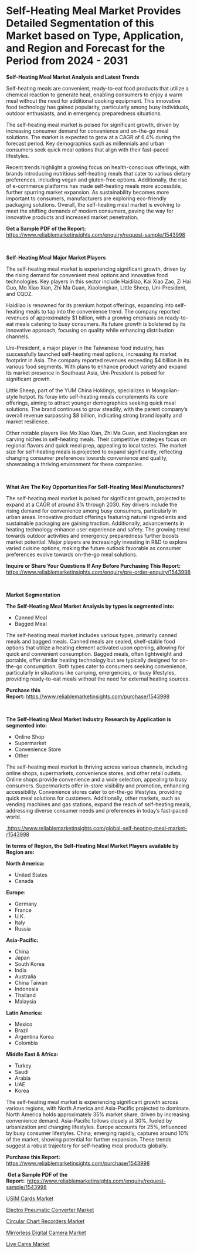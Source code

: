 <p><h1>Self-Heating Meal Market Provides Detailed Segmentation of this Market based on Type, Application, and Region and Forecast for the Period from 2024 - 2031</h1></p><p><strong>Self-Heating Meal Market Analysis and Latest Trends</strong></p>
<p><p>Self-heating meals are convenient, ready-to-eat food products that utilize a chemical reaction to generate heat, enabling consumers to enjoy a warm meal without the need for additional cooking equipment. This innovative food technology has gained popularity, particularly among busy individuals, outdoor enthusiasts, and in emergency preparedness situations.</p><p>The self-heating meal market is poised for significant growth, driven by increasing consumer demand for convenience and on-the-go meal solutions. The market is expected to grow at a CAGR of 6.4% during the forecast period. Key demographics such as millennials and urban consumers seek quick meal options that align with their fast-paced lifestyles. </p><p>Recent trends highlight a growing focus on health-conscious offerings, with brands introducing nutritious self-heating meals that cater to various dietary preferences, including vegan and gluten-free options. Additionally, the rise of e-commerce platforms has made self-heating meals more accessible, further spurring market expansion. As sustainability becomes more important to consumers, manufacturers are exploring eco-friendly packaging solutions. Overall, the self-heating meal market is evolving to meet the shifting demands of modern consumers, paving the way for innovative products and increased market penetration.</p></p>
<p><strong>Get a Sample PDF of the Report:&nbsp;</strong> <a href="https://www.reliablemarketinsights.com/enquiry/request-sample/1543998?utm_campaign=1264&utm_medium=2&utm_source=Github&utm_content=ia&utm_term=29092024&utm_id=self-heating-meal">https://www.reliablemarketinsights.com/enquiry/request-sample/1543998</a></p>
<p>&nbsp;</p>
<p><strong>Self-Heating Meal Major Market Players</strong></p>
<p><p>The self-heating meal market is experiencing significant growth, driven by the rising demand for convenient meal options and innovative food technologies. Key players in this sector include Haidilao, Kai Xiao Zao, Zi Hai Guo, Mo Xiao Xian, Zhi Ma Guan, Xiaolongkan, Little Sheep, Uni-President, and CQDZ.</p><p>Haidilao is renowned for its premium hotpot offerings, expanding into self-heating meals to tap into the convenience trend. The company reported revenues of approximately $1 billion, with a growing emphasis on ready-to-eat meals catering to busy consumers. Its future growth is bolstered by its innovative approach, focusing on quality while enhancing distribution channels.</p><p>Uni-President, a major player in the Taiwanese food industry, has successfully launched self-heating meal options, increasing its market footprint in Asia. The company reported revenues exceeding $4 billion in its various food segments. With plans to enhance product variety and expand its market presence in Southeast Asia, Uni-President is poised for significant growth.</p><p>Little Sheep, part of the YUM China Holdings, specializes in Mongolian-style hotpot. Its foray into self-heating meals complements its core offerings, aiming to attract younger demographics seeking quick meal solutions. The brand continues to grow steadily, with the parent company’s overall revenue surpassing $8 billion, indicating strong brand loyalty and market resilience.</p><p>Other notable players like Mo Xiao Xian, Zhi Ma Guan, and Xiaolongkan are carving niches in self-heating meals. Their competitive strategies focus on regional flavors and quick meal prep, appealing to local tastes. The market size for self-heating meals is projected to expand significantly, reflecting changing consumer preferences towards convenience and quality, showcasing a thriving environment for these companies.</p></p>
<p>&nbsp;</p>
<p><strong>What Are The Key Opportunities For Self-Heating Meal Manufacturers?</strong></p>
<p><p>The self-heating meal market is poised for significant growth, projected to expand at a CAGR of around 8% through 2030. Key drivers include the rising demand for convenience among busy consumers, particularly in urban areas. Innovative product offerings featuring natural ingredients and sustainable packaging are gaining traction. Additionally, advancements in heating technology enhance user experience and safety. The growing trend towards outdoor activities and emergency preparedness further boosts market potential. Major players are increasingly investing in R&D to explore varied cuisine options, making the future outlook favorable as consumer preferences evolve towards on-the-go meal solutions.</p></p>
<p><strong>Inquire or Share Your Questions If Any Before Purchasing This Report:</strong> <a href="https://www.reliablemarketinsights.com/enquiry/pre-order-enquiry/1543998?utm_campaign=1264&utm_medium=2&utm_source=Github&utm_content=ia&utm_term=29092024&utm_id=self-heating-meal">https://www.reliablemarketinsights.com/enquiry/pre-order-enquiry/1543998</a></p>
<p>&nbsp;</p>
<p><strong>Market Segmentation</strong></p>
<p><strong>The Self-Heating Meal Market Analysis by types is segmented into:</strong></p>
<p><ul><li>Canned Meal</li><li>Bagged Meal</li></ul></p>
<p><p>The self-heating meal market includes various types, primarily canned meals and bagged meals. Canned meals are sealed, shelf-stable food options that utilize a heating element activated upon opening, allowing for quick and convenient consumption. Bagged meals, often lightweight and portable, offer similar heating technology but are typically designed for on-the-go consumption. Both types cater to consumers seeking convenience, particularly in situations like camping, emergencies, or busy lifestyles, providing ready-to-eat meals without the need for external heating sources.</p></p>
<p><strong>Purchase this Report:&nbsp;</strong><a href="https://www.reliablemarketinsights.com/purchase/1543998?utm_campaign=1264&utm_medium=2&utm_source=Github&utm_content=ia&utm_term=29092024&utm_id=self-heating-meal">https://www.reliablemarketinsights.com/purchase/1543998</a></p>
<p>&nbsp;</p>
<p><strong>The Self-Heating Meal Market Industry Research by Application is segmented into:</strong></p>
<p><ul><li>Online Shop</li><li>Supermarket</li><li>Convenience Store</li><li>Other</li></ul></p>
<p><p>The self-heating meal market is thriving across various channels, including online shops, supermarkets, convenience stores, and other retail outlets. Online shops provide convenience and a wide selection, appealing to busy consumers. Supermarkets offer in-store visibility and promotion, enhancing accessibility. Convenience stores cater to on-the-go lifestyles, providing quick meal solutions for customers. Additionally, other markets, such as vending machines and gas stations, expand the reach of self-heating meals, addressing diverse consumer needs and preferences in today’s fast-paced world.</p></p>
<p><a href="https://www.reliablemarketinsights.com/global-self-heating-meal-market-r1543998?utm_campaign=1264&utm_medium=2&utm_source=Github&utm_content=ia&utm_term=29092024&utm_id=self-heating-meal">&nbsp;https://www.reliablemarketinsights.com/global-self-heating-meal-market-r1543998</a></p>
<p><strong>In terms of Region, the Self-Heating Meal Market Players available by Region are:</strong></p>
<p>
    <p> <strong> North America: </strong>
        <ul>
            <li>United States</li>
            <li>Canada</li>
        </ul>
        </p> 
    <p> <strong> Europe: </strong>
        <ul>
            <li>Germany</li>
            <li>France</li>
            <li>U.K.</li>
            <li>Italy</li>
            <li>Russia</li>
        </ul>
        </p> 
    <p> <strong> Asia-Pacific: </strong>
        <ul>
            <li>China</li>
            <li>Japan</li>
            <li>South Korea</li>
            <li>India</li>
            <li>Australia</li>
            <li>China Taiwan</li>
            <li>Indonesia</li>
            <li>Thailand</li>
            <li>Malaysia</li>
        </ul>
        </p> 
    <p> <strong> Latin America: </strong>
        <ul>
            <li>Mexico</li>
            <li>Brazil</li>
            <li>Argentina Korea</li>
            <li>Colombia</li>
        </ul>
        </p> 
    <p> <strong> Middle East & Africa: </strong>
        <ul>
            <li>Turkey</li>
            <li>Saudi</li>
            <li>Arabia</li>
            <li>UAE</li>
            <li>Korea</li>
        </ul>
    </p>
    </p>
<p><p>The self-heating meal market is experiencing significant growth across various regions, with North America and Asia-Pacific projected to dominate. North America holds approximately 35% market share, driven by increasing convenience demand. Asia-Pacific follows closely at 30%, fueled by urbanization and changing lifestyles. Europe accounts for 25%, influenced by busy consumer lifestyles. China, emerging rapidly, captures around 10% of the market, showing potential for further expansion. These trends suggest a robust trajectory for self-heating meal products globally.</p></p>
<p><strong>Purchase this Report: </strong><a href="https://www.reliablemarketinsights.com/purchase/1543998?utm_campaign=1264&utm_medium=2&utm_source=Github&utm_content=ia&utm_term=29092024&utm_id=self-heating-meal">https://www.reliablemarketinsights.com/purchase/1543998</a></p>
<p>&nbsp;<strong>Get a Sample PDF of the Report:&nbsp;&nbsp;</strong><a href="https://www.reliablemarketinsights.com/enquiry/request-sample/1543998?utm_campaign=1264&utm_medium=2&utm_source=Github&utm_content=ia&utm_term=29092024&utm_id=self-heating-meal">https://www.reliablemarketinsights.com/enquiry/request-sample/1543998</a></p>
<p><strong></strong></p>
<p><p><a href="https://issuu.com/reportprime-2/docs/usim-cards-market-size-2030.pptx_7547f201c5f174?utm_campaign=1264&utm_medium=2&utm_source=Github&utm_content=ia&utm_term=29092024&utm_id=self-heating-meal">USIM Cards Market</a></p><p><a href="https://www.linkedin.com/pulse/electro-pneumatic-converter-industry-sector-market-dynamics-future-pxxme?utm_campaign=1264&utm_medium=2&utm_source=Github&utm_content=ia&utm_term=29092024&utm_id=self-heating-meal">Electro Pneumatic Converter Market</a></p><p><a href="https://www.linkedin.com/pulse/circular-chart-recorders-market-revolution-2024-2031-trends-gnzje?utm_campaign=1264&utm_medium=2&utm_source=Github&utm_content=ia&utm_term=29092024&utm_id=self-heating-meal">Circular Chart Recorders Market</a></p><p><a href="https://issuu.com/reportprime-2/docs/mirrorless-digital-camera-market-si_34e9c5c3abb24d?utm_campaign=1264&utm_medium=2&utm_source=Github&utm_content=ia&utm_term=29092024&utm_id=self-heating-meal">Mirrorless Digital Camera Market</a></p><p><a href="https://www.linkedin.com/pulse/what-factors-influence-live-cams-market-coming-years-product-abzvf?utm_campaign=1264&utm_medium=2&utm_source=Github&utm_content=ia&utm_term=29092024&utm_id=self-heating-meal">Live Cams Market</a></p></p>